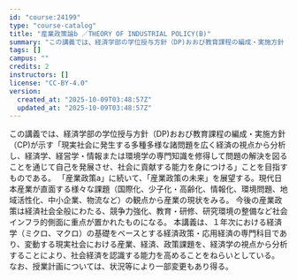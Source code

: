 ```yaml
---
id: "course:24199"
type: "course-catalog"
title: "産業政策論b ／THEORY OF INDUSTRIAL POLICY(B)"
summary: "この講義では、経済学部の学位授与方針（DP)おおび教育課程の編成・実施方針（CP)が示す「現実社会に発生する多種多様な諸問題を広く経済の視点から分析し、経済学、経営学・情報または環境学の専門知識を修得して問題の解決を図ることを通じて自己を発…"
tags: []
campus: ""
credits: 2
instructors: []
license: "CC-BY-4.0"
version:
  created_at: "2025-10-09T03:48:57Z"
  updated_at: "2025-10-09T03:48:57Z"
---
```

この講義では、経済学部の学位授与方針（DP)おおび教育課程の編成・実施方針（CP)が示す「現実社会に発生する多種多様な諸問題を広く経済の視点から分析し、経済学、経営学・情報または環境学の専門知識を修得して問題の解決を図ることを通じて自己を発展させ、社会に貢献する能力を身につける」ことを目指すものである。 「産業政策a」に続いて、「産業政策の未来」を展望する。現代日本産業が直面する様々な課題（国際化、少子化・高齢化、情報化、環境問題、地域活性化、中小企業、物流など）の観点から産業の現状をみる。 今後の産業政策は経済社会全般にわたる、競争力強化、教育・研修、研究環境の整備など社会インフラ的側面に重点が置かれたものになる。 本講義は、１年次における経済学（ミクロ、マクロ）の基礎をベースとする経済政策・応用経済の専門科目であり、変動する現実社会における産業、経済、政策課題を、経済学の視点から分析することにより、社会経済を認識する能力を高めることをねらいとしている。 なお、授業計画については、状況等により一部変更もあり得る。
